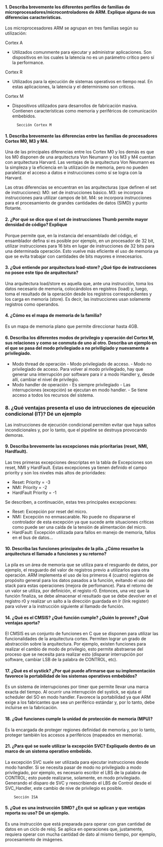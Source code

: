 #### 1. Describa brevemente los diferentes perfiles de familias de microprocesadores/microcontroladores de ARM. Explique alguna de sus diferencias características.

Los microprocesadores ARM se agrupan en tres familias según su utilización:

Cortex A
- Utilizados comunmente para ejecutar y administrar aplicaciones. Son dispositivos en los cuales la latencia no es un parámetro crítico pero sí la performance.

Cortex R
- Utilizados para la ejecución de sistemas operativos en tiempo real. En estas aplicaciones, la latencia y el determinismo son críticos.

Cortex M
- Dispositivos utilizados para desarrollos de fabricación masiva. Contienen características como memoria y periféricos de comunicación embebidos.

		Sección Cortex M

#### 1. Describa brevemente las diferencias entre las familias de procesadores Cortex M0, M3 y M4.

Una de las principales diferencias entre los Cortex M0 y los demás es que los M0 disponen de una arquitectura Von Neumann y los M3 y M4 cuentan con arquitectura Harvard. Las ventajas de la arquitectura Von Neumann es la simpleza y la eficiencia en la utilización de memoria, pero no pueden paralelizar el acceso a datos e instrucciones como sí se logra con la Harvard.

Las otras diferencias se encuentran en las arquitecturas (que definen el set de instrucciones):
M0: set de instrucciones básico.
M3: se incorpora instrucciones para utilizar campos de bit.
M4: se incorpora instrucciones para el procesamiento de grandes cantidades de datos (SIMD) y punto flotante.

#### 2. ¿Por qué se dice que el set de instrucciones Thumb permite mayor densidad de código? Explique

Porque permite que, en la instancia del ensamblado del código, el ensamblador defina si es posible  por ejemplo, en un procesador de 32 bit, utilizar instrucciones para 16 bits en lugar de instrucciones de 32 bits para una determinada operación. Esto vuelve más eficiente el uso de memoria ya que se evita trabajar con cantidades de bits mayores e innecesarios.

####  3. ¿Qué entiende por arquitectura load-store? ¿Qué tipo de instrucciones no posee este tipo de arquitectura?

Una arquitectura load/store es aquella que, ante una instrucción, toma los datos necesario de memoria, colocándolos en registros (load) y, luego, toma el resultado de la operación desde los registros correspondientes y los carga en memoria (store). Es decir, las instrucciones usan solamente registros como operandos.

#### 4. ¿Cómo es el mapa de memoria de la familia?

Es un mapa de memoria plano que permite direccionar hasta 4GB.


#### 6. Describa los diferentes modos de privilegio y operación del Cortex M, sus relaciones y como se conmuta de uno al otro. Describa un ejemplo en el que se pasa del modo privilegiado a no priviligiado y nuevamente a privilegiado.

- Modo thread de operación
        - Modo privilegiado de acceso.
        - Modo no privilegiado de acceso.
                Para volver al modo privilegiado, hay que generar una interrupción por software para ir a modo Handler y, desde allí, cambiar el nivel de privilegio.
- Modo handler de operación
        - Es siempre privilegiado
        - Las interrupciones (excepción) se ejecutan en modo handler.
        - Se tiene acceso a todos los recursos del sistema.

### 8. ¿Qué ventajas presenta el uso de intrucciones de ejecución condicional (IT)? Dé un ejemplo
Las instrucciones de ejecución condicional permiten evitar que haya saltos incondicionales y, por lo tanto, que el pipeline se destruya provocando demoras.


#### 9. Describa brevemente las excepciones más prioritarias (reset, NMI, Hardfault).
Las tres primeras excepciones descriptas en la tabla de Excepciones son reset, NMI y HardFault. Estas excepciones ya tienen definido el campo priority y son los niveles más altos de prioridades:
- Reset:	Priority = -3
- NMI:		Priority = -2
- HardFault	Priority = -1

Se describen, a continuación, estas tres principales excepciones:
- Reset:	Excepción por reset del micro.
- NMI:		Excepción no enmascarable. No puede no dispararse el controlador de esta excepción ya que sucede ante situaciones críticas como puede ser una caída de la tensión de alimentación del micro.
- HardFault:	Excepción utilizada para fallos en manejo de memoria, fallos en el bus de datos...

#### 10. Describa las funciones principales de la pila. ¿Cómo resuelve la arquitectura el llamado a funciones y su retorno?
La pila es un área de memoria que se utiliza para el resguardo de datos, por ejemplo, el resguardo del valor de registros previo a utilizarlos para otra operación.
ARM implementa el uso de los primeros 4 (cuatro) registros de propósito general para los datos pasados a la función, evitando el uso del stack para estas operaciones (mejora de perfomance).
Para el retorno de un valor se utiliza, por definición, el registo r0.
Entonces, una vez que la función finaliza, se debe almacenar el resultado que se debe devolver en el registro r0 y realizar un salto a la dirección guardada en lr (link register) para volver a la instrucción siguiente al llamado de función.

#### 14. ¿Qué es el CMSIS? ¿Qué función cumple? ¿Quién lo provee? ¿Qué ventajas aporta?
El CMSIS es un conjunto de funciones en C que se disponen para utilizar las funcionalidades de la arquitectura cortex.
Permiten lograr un grado de abstracción sobre la arquitectura. Por ejemplo, existen funciones para realizar el cambio de modo de privilegio, esto permite abstraerse del proceso que se necesita para realizar esto (disparar interrupción por software, cambiar LSB de la palabra de CONTROL, etc).


#### 17. ¿Qué es el systick? ¿Por qué puede afirmarse que su implementación favorece la portabilidad de los sistemas operativos embebidos?

Es un sistema de interrupciones por timer que permite llevar una marca exacta del tiempo. Al ocurrir una interrupción del systick, se ejuta el scheduler del SO en modo handler.
Favorece la portabilidad ya que ARM exige a los fabricantes que sea un periférico estándar y, por lo tanto, debe incluirse en la fabricación.

#### 18. ¿Qué funciones cumple la unidad de protección de memoria (MPU)?

Es la encargada de proteger regiones definidad de memoria y, por lo tanto, proteger también los accesos a periféricos (mapeados en memoria).

#### 21. ¿Para qué se suele utilizar la excepción SVC? Expliquelo dentro de un marco de un sistema operativo embebido.
La excepción SVC suele ser utilizada para ejecutar instrucciones desde modo handler. Si se necesita pasar de modo no privilegiado a modo privilegiado, por ejemplo, es necesario escribir el LBS de la palabra de CONTROL; esto puede realizarse, solamente, en modo privilegiado.
Generando el disparo de SVC y reescribiendo el LBS de Control desde el SVC_Handler, este cambio de nive de privilegio es posible.

		Sección ISA

#### 5. ¿Qué es una instrucción SIMD? ¿En qué se aplican y que ventajas reporta su uso? Dé un ejemplo.

Es una instrucción que está preparada para operar con gran cantidad de datos en un ciclo de reloj. Se aplica en operaciones que, justamente, requiera operar con mucha cantidad de dato al mismo tiempo, por ejemplo, procesamiento de imágenes.
